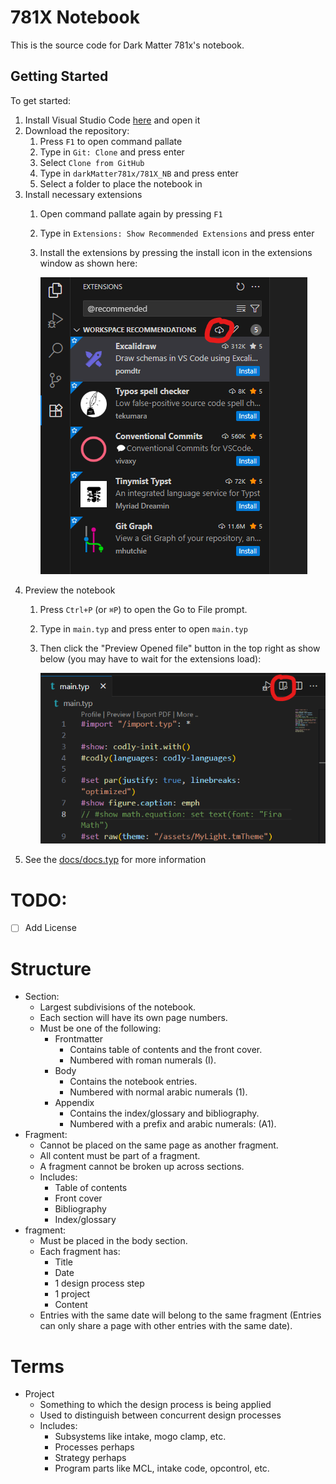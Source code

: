 # 781X Notebook
This is the source code for Dark Matter 781x's notebook.

## Getting Started
<!-- TODO: The should probably be moved to its own file in the docs dir. -->
To get started:
1. Install Visual Studio Code [here](https://code.visualstudio.com/Download) and open it
2. Download the repository:
	1. Press `F1` to open command pallate
	2. Type in `Git: Clone` and press enter
	3. Select `Clone from GitHub`
	4. Type in `darkMatter781x/781X_NB` and press enter
	5. Select a folder to place the notebook in
3. Install necessary extensions
	1. Open command pallate again by pressing `F1`
	2. Type in `Extensions: Show Recommended Extensions` and press enter
	3. Install the extensions by pressing the install icon in the extensions window as shown here: 
		
		![Install Workspace Recommended Extensions Button](docs/assets/README.md/install-icon.png)
4. Preview the notebook
	1. Press `Ctrl+P` (or `⌘P`) to open the Go to File prompt.
	2. Type in `main.typ` and press enter to open `main.typ`
	3. Then click the "Preview Opened file" button in the top right as show below (you may have to wait for the extensions load): 

		![Preview opened file button](docs/assets/README.md/open-preview.png)
5. See the [docs/docs.typ](./docs/docs.typ) for more information

# TODO:
- [ ] Add License

# Structure
- Section:
	- Largest subdivisions of the notebook. 
	- Each section will have its own page numbers. 
	- Must be one of the following:
		- Frontmatter 
			- Contains table of contents and the front cover.
			- Numbered with roman numerals (I).
		- Body 
			- Contains the notebook entries. 
			- Numbered with normal arabic numerals (1). 
		- Appendix 
			- Contains the index/glossary and bibliography.
			- Numbered with a prefix and arabic numerals: (A1).
- Fragment: 
	- Cannot be placed on the same page as another fragment.
	- All content must be part of a fragment.
	- A fragment cannot be broken up across sections.
	- Includes:
		- Table of contents
		- Front cover
		- Bibliography
		- Index/glossary
- fragment: 
	- Must be placed in the body section.
	- Each fragment has:
		- Title
		- Date
		- 1 design process step
		- 1 project
		- Content
	- Entries with the same date will belong to the same fragment (Entries can only share a page with other entries with the same date).
# Terms
- Project 
	- Something to which the design process is being applied
	- Used to distinguish between concurrent design processes
	- Includes:
		- Subsystems like intake, mogo clamp, etc.
		- Processes perhaps
		- Strategy perhaps
		- Program parts like MCL, intake code, opcontrol, etc. 